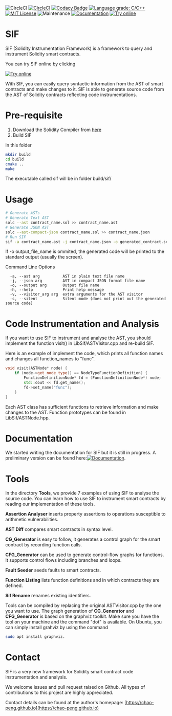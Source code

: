 ![CircleCI](https://img.shields.io/circleci/build/github/chao-peng/SIF/master?token=b3c677431ad059030f63a0b5a53599dc03f524fb)
[![CircleCI](https://circleci.com/gh/chao-peng/SIF.svg?style=svg)](https://circleci.com/gh/chao-peng/SIF)
[![Codacy Badge](https://api.codacy.com/project/badge/Grade/32646ea4bd9d4d54a743cba33acb33ec)](https://www.codacy.com/app/chao-peng/SIF?utm_source=github.com&amp;utm_medium=referral&amp;utm_content=chao-peng/SIF&amp;utm_campaign=Badge_Grade)
[![Language grade: C/C++](https://img.shields.io/lgtm/grade/cpp/g/chao-peng/SIF.svg?logo=lgtm&logoWidth=18)](https://lgtm.com/projects/g/chao-peng/SIF/context:cpp)
[![MIT License](https://img.shields.io/github/license/chao-peng/sif)](https://raw.githubusercontent.com/chao-peng/SIF/master/LICENSE)
![Maintenance](https://img.shields.io/maintenance/yes/2019)
[![Documentation](https://img.shields.io/badge/docs-doxygen-blue.svg)](https://chao-peng.github.io/sif/index.html)
[![Try online](https://img.shields.io/badge/try-online-blue.svg)](https://wandbox.org/permlink/PnaL6bO9zipKRuKu)


# SIF
SIF (Solidity Instrumentation Framework) is a framework to query and instrument Solidity smart contracts.

You can try SIF online by clicking

[![Try online](https://img.shields.io/badge/try-online-blue.svg)](https://wandbox.org/permlink/PnaL6bO9zipKRuKu)

With SIF, you can easily query syntactic information from the AST of smart contracts and make changes to it. SIF is able to generate source code from the AST of Solidity contracts reflecting code instrumentations.

# Pre-requisite

1. Download the Solidity Compiler from [here](https://github.com/ethereum/solidity/releases/tag/v0.4.25)
2. Build SIF

In this folder
```bash
mkdir build
cd build
cmake ..
make
```

The executable called sif will be in folder build/sif/

# Usage

```bash
# Generate ASTs 
# Generate Text AST
solc --ast contract_name.sol >> contract_name.ast
# Generate JSON AST
solc --ast-compact-json contract_name.sol >> contract_name.json
# Run SIF
sif -a contract_name.ast -j contract_name.json -o generated_contract.sol
```

If -o output_file_name is ommited, the generated code will be printed to the standard output (usually the screen).

Command Line Options

```
  -a, --ast arg          AST in plain text file name
  -j, --json arg         AST in compact JSON format file name
  -o, --output arg       Output file name
  -h, --help             Print help message
  -v, --visitor_arg arg  extra arguments for the AST visitor
  -s, --silent           Silent mode (does not print out the generated source code)
```

# Code Instrumentation and Analysis

If you want to use SIF to instrument and analyse the AST, you should implement the function visit() in LibSif/ASTVisitor.cpp and re-build SIF.

Here is an example of implement the code, which prints all function names and changes all function_names to "func".

```c++
void visit(ASTNode* node) {
    if (node->get_node_type() == NodeTypeFunctionDefinition) {
        FunctionDefinitionNode* fd = (FunctionDefinitionNode*) node;
        std::cout << fd.get_name();
        fd->set_name("func");
    }
}
```

Each AST class has sufficient functions to retrieve information and make changes to the AST. Function prototypes can be found in LibSif/ASTNode.hpp.

# Documentation

We started writing the documentation for SIF but it is still in progress. A preliminary version can be found here:[![Documentation](https://img.shields.io/badge/docs-doxygen-blue.svg)](https://chao-peng.github.io/sif/index.html).


# Tools

In the directory **Tools**, we provide 7 examples of using SIF to analyse the source code. You can learn how to use SIF to instrument smart contracts by reading our implementation of these tools.

**Assertion Analyser** inserts property assertions to operations susceptible to arithmetic vulnerabilities.

**AST Diff** compares smart contracts in syntax level.

**CG_Generator** is easy to follow, it generates a control graph for the smart contract by recording function calls.

**CFG_Generator** can be used to generate control-flow graphs for functions. It supports control flows including branches and loops.

**Fault Seeder** seeds faults to smart contracts.

**Function Listing** lists function definitions and in which contracts they are defined.

**Sif Rename** renames existing identifiers.

Tools can be compiled by replacing the original ASTVisitor.cpp by the one you want to use. The graph generation of **CG_Generator** and **CFG_Generator** is based on the graphviz toolkit. Make sure you have the tool on your machine and the command "dot" is available. On Ubuntu, you can simply install grahviz by using the command
```bash
sudo apt install graphviz.
```

# Contact 

SIF is a very new framework for Solidity smart contract code instrumentation and analysis. 

We welcome issues and pull request raised on Github. All types of contributions to this project are highly appreciated.

Contact details can be found at the author's homepage: [https://chao-peng.github.io](https://chao-peng.github.io)
